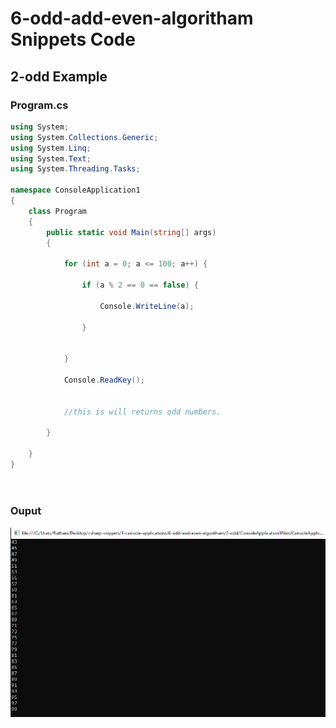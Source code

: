# 6-odd-add-even-algoritham Snippets Code

## 2-odd Example

### Program.cs

```c#
using System;
using System.Collections.Generic;
using System.Linq;
using System.Text;
using System.Threading.Tasks;

namespace ConsoleApplication1
{
    class Program
    {
        public static void Main(string[] args)
        {

            for (int a = 0; a <= 100; a++) {

                if (a % 2 == 0 == false) {

                    Console.WriteLine(a);

                }

                
            }

            Console.ReadKey();


            //this is will returns odd numbers.
          
        }

    }
}

     
```

### Ouput

![odd](media/odd2.PNG)






      






